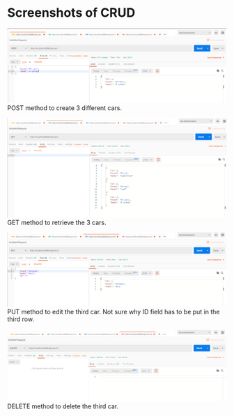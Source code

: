 # Screenshots of CRUD

![POST method](./img/POST-method.png)
POST method to create 3 different cars.

![GET method](./img/GET-method.png)
GET method to retrieve the 3 cars.

![PUT method](./img/PUT-method.png)
PUT method to edit the third car. Not sure why ID field has to be put in the third row.

![DELETE method](./img/DEL-method.png)
DELETE method to delete the third car.
